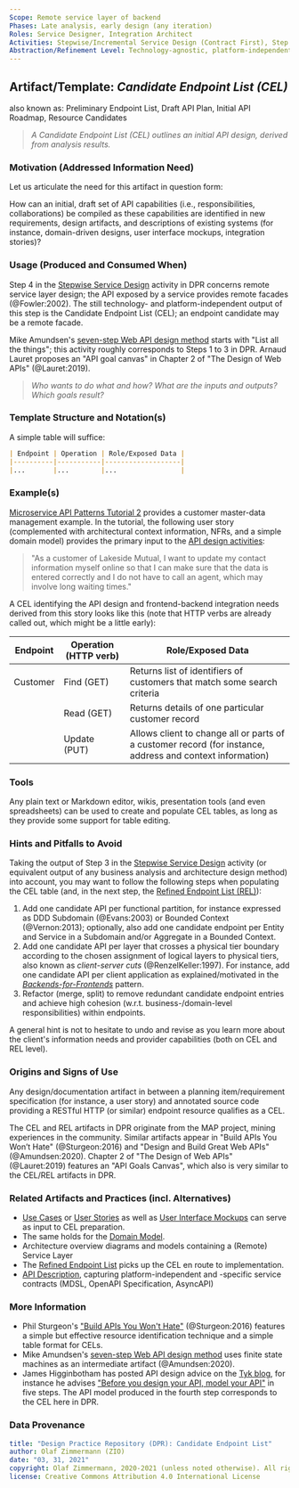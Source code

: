 ```yaml
---
Scope: Remote service layer of backend
Phases: Late analysis, early design (any iteration)
Roles: Service Designer, Integration Architect 
Activities: Stepwise/Incremental Service Design (Contract First), Step 4
Abstraction/Refinement Level: Technology-agnostic, platform-independent
---
```



Artifact/Template: *Candidate Endpoint List (CEL)*
--------------------------------------------------
also known as: Preliminary Endpoint List, Draft API Plan, Initial API Roadmap, Resource Candidates <!-- from MAP -->

> *A Candidate Endpoint List (CEL) outlines an initial API design, derived from analysis results.*


### Motivation (Addressed Information Need) 
<!-- copy-pasted from https://internal.microservice-api-patterns.org/patterns/identification/CandidateEndpointList.html TOOO decide pattern/method split, pattern has more content already -->

Let us articulate the need for this artifact in question form: 

How can an initial, draft set of API capabilities (i.e., responsibilities, collaborations) be compiled as these capabilities are identified in new requirements, design artifacts, and descriptions of existing systems (for instance, domain-driven designs, user interface mockups, integration stories)?


### Usage (Produced and Consumed When)

Step 4 in the [Stepwise Service Design](../activities/SDPR-StepwiseServiceDesign.md) activity in DPR concerns remote service layer design; the API exposed by a service provides remote facades  (@Fowler:2002). The still technology- and platform-independent output of this step is the Candidate Endpoint List (CEL); an endpoint candidate may be a remote facade.

<!-- * Step 3 of the EXPOSE technique -->

Mike Amundsen's [seven-step Web API design method](https://www.infoq.com/articles/web-api-design-methodology/) starts with "List all the things"; this activity roughly corresponds to Steps 1 to 3 in DPR. Arnaud Lauret proposes an "API goal canvas" in Chapter 2 of "The Design of Web APIs" (@Lauret:2019). 

> *Who wants to do what and how? What are the inputs and outputs? Which goals result?*


### Template Structure and Notation(s)
<!-- 
(rather detailed and does not match example, so moved to REL artifact):

Record your analysis (and design) results in list or table form: 

| Integration Type (Foundation pattern) | Visibility (Foundation pattern)| API/Endpoint Name | Source (Artifact) | Features/Capabilities (Responsibility Analysis) |  
|------------------|------------|------|--------|--------------|
| ... | ... | ... | ... | ... |
-->

A simple table will suffice: 

```markdown
| Endpoint | Operation | Role/Exposed Data | 
|----------|-----------|-------------------|
|...       |...        |...                |
```

### Example(s)
[Microservice API Patterns Tutorial 2](https://microservice-api-patterns.org/patterns/tutorials/tutorial2) provides a customer master-data management example. In the tutorial, the following user story (complemented with architectural context information, NFRs, and a simple domain model) provides the primary input to the [API design activities](../activities/SDPR-StepwiseServiceDesign.md):

> "As a customer of Lakeside Mutual, I want to update my contact information myself online so that I can make sure that the data is entered correctly and I do not have to call an agent, which may involve long waiting times."

A CEL identifying the API design and frontend-backend integration needs derived from this story looks like this (note that HTTP verbs are already called out, which might be a little early):

| Endpoint | Operation (HTTP verb) | Role/Exposed Data | 
|----------|-------------|-----------------------------|
| Customer | Find (GET)  | Returns list of identifiers of customers that match some search criteria |
|          | Read (GET)  | Returns details of one particular customer record |
|          | Update (PUT)| Allows client to change all or parts of a customer record (for instance, address and context information) |


### Tools
Any plain text or Markdown editor, wikis, presentation tools (and even spreadsheets) can be used to create and populate CEL tables, as long as they provide some support for table editing.


### Hints and Pitfalls to Avoid
Taking the output of Step 3 in the [Stepwise Service Design](../activities/SDPR-StepwiseServiceDesign.md) activity (or equivalent output of any business analysis and architecture design method) into account, you may want to follow the following steps when populating the CEL table (and, in the next step, the [Refined Endpoint List (REL)](SDPR-RefinedEndpointList.md)): 
<!-- source: from MAP, unpublished so far -->

1. Add one candidate API per functional partition, for instance expressed as DDD Subdomain (@Evans:2003) or Bounded Context (@Vernon:2013); optionally, also add one candidate endpoint per Entity and Service in a Subdomain and/or Aggregate in a Bounded Context.
2. Add one candidate API per layer that crosses a physical tier boundary according to the chosen assignment of logical layers to physical tiers, also known as *client-server cuts* (@RenzelKeller:1997). For instance, add one candidate API per client application as explained/motivated in the [*Backends-for-Frontends*](https://samnewman.io/patterns/architectural/bff/) pattern. <!-- removed here: 3. Add one *candidate API client* per backend system to be integrated/required to implement the user/integration stories. -->
3. Refactor (merge, split) to remove redundant candidate endpoint entries and achieve high cohesion (w.r.t. business-/domain-level responsibilities) within endpoints. 

<!-- but do not refine to API operation/call level yet. -->
<!-- 4./5. Add one *candidate API* per team shown as a *Team Bounded Context (TBC)* in a DDD context map; add one *candidate endpoint* per subteam. -->
<!-- not sure where previous one came from; F-A-S-T? see e2e demo -->

A general hint is not to hesitate to undo and revise as you learn more about the client's information needs and provider capabilities (both on CEL and REL level). 


### Origins and Signs of Use
Any design/documentation artifact in between a planning item/requirement specification (for instance, a user story) and annotated source code providing a RESTful HTTP (or similar) endpoint resource qualifies as a CEL.

The CEL and REL artifacts in DPR originate from the MAP project, mining experiences in the community. Similar artifacts appear in "Build APIs You Won’t Hate" (@Sturgeon:2016) and "Design and Build Great Web APIs" (@Amundsen:2020). Chapter 2 of "The Design of Web APIs" (@Lauret:2019) features an "API Goals Canvas", which also is very similar to the CEL/REL artifacts in DPR.


### Related Artifacts and Practices (incl. Alternatives)

* [Use Cases](DPR-UseCase.md) or [User Stories](DPR-UserStory.md) as well as [User Interface Mockups](../activities/DPR-UserInterfaceMocking.md) can serve as input to CEL preparation.
* The same holds for the [Domain Model](DPR-DomainModel.md).
* Architecture overview diagrams and models containing a (Remote) Service Layer
* The [Refined Endpoint List](SDPR-RefinedEndpointList.md) picks up the CEL en route to implementation.
* [API Description](SDPR-APIDescription.md), capturing platform-independent and -specific service contracts (MDSL, OpenAPI Specification, AsyncAPI)


### More Information

* Phil Sturgeon's ["Build APIs You Won't Hate"](https://apisyouwonthate.com/books) (@Sturgeon:2016) features a simple but effective resource identification technique and a simple table format for CELs.
* Mike Amundsen's [seven-step Web API design method](https://www.infoq.com/articles/web-api-design-methodology/) uses finite state machines as an intermediate artifact (@Amundsen:2020). 
* James Higginbotham has posted API design advice on the [Tyk blog](https://tyk.io/author/james-higginbotham/), for instance he advises ["Before you design your API, model your API"](https://tyk.io/before-you-design-your-api-model-your-api/) in five steps. The API model produced in the fourth step corresponds to the CEL here in DPR.


### Data Provenance 

```yaml
title: "Design Practice Repository (DPR): Candidate Endpoint List"
author: Olaf Zimmermann (ZIO)
date: "03, 31, 2021"
copyright: Olaf Zimmermann, 2020-2021 (unless noted otherwise). All rights reserved.
license: Creative Commons Attribution 4.0 International License
```

